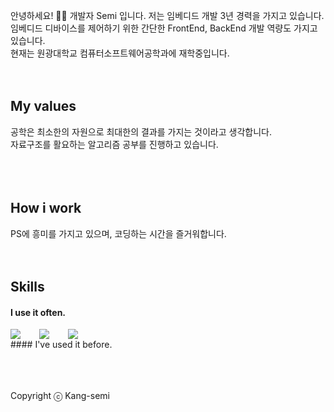 안녕하세요! 🙋‍♂️ 개발자 Semi 입니다. 저는 임베디드 개발 3년 경력을 가지고 있습니다. 임베디드 디바이스를 제어하기 위한 간단한 FrontEnd, BackEnd 개발 역량도 가지고 있습니다. <br />
현재는 원광대학교 컴퓨터소프트웨어공학과에 재학중입니다. 
<br />
<br />
<br />
## My values
공학은 최소한의 자원으로 최대한의 결과를 가지는 것이라고 생각합니다. <br />
자료구조를 활요하는 알고리즘 공부를 진행하고 있습니다. <br />
<br />
<br />
<br />
## How i work
PS에 흥미를 가지고 있으며, 코딩하는 시간을 즐거워합니다.
<br />
<br />
<br />
## Skills
#### I use it often.
<div style="display:flex;gap:30px;flex-wrap:wrap;">
<img src="https://img.shields.io/badge/react-61DAFB?style=for-the-badge&logo=react&logoColor=black">
<img src="https://img.shields.io/badge/MySQL-4479A1?style=for-the-badge&logo=mysql&logoColor=white">
<img src="https://img.shields.io/badge/arduino-00878F?style=for-the-badge&logo=arduino&logoColor=white">

</div>
#### I've used it before.
<div style="display:flex;gap:30px;flex-wrap:wrap;">
</div>
<br />
<br />
<br />

Copyright ⓒ Kang-semi
